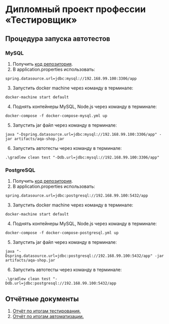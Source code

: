 # Дипломный проект профессии «Тестировщик»

## Процедура запуска автотестов

### MySQL

1. Получить [код репозитория](https://github.com/Flynt666/Diplom.git).
2. В application.properties использовать:

`spring.datasource.url=jdbc:mysql://192.168.99.100:3306/app`

3. Запустить docker machine через команду в терминале:

`docker-machine start default`

4. Поднять контейнеры MySQL, Node.js через команду в терминале:

`docker-compose -f docker-compose-mysql.yml up`

5. Запустить jar файл через команду в терминале:

`java "-Dspring.datasource.url=jdbc:mysql://192.168.99.100:3306/app" -jar artifacts/aqa-shop.jar`

6. Запустить автотесты через команду в терминале:

`.\gradlew clean test "-Ddb.url=jdbc:mysql://192.168.99.100:3306/app"`

### PostgreSQL

1. Получить [код репозитория](https://github.com/Flynt666/Diplom.git).
2. В application.properties использовать:

`spring.datasource.url=jdbc:postgresql://192.168.99.100:5432/app`

3. Запустить docker machine через команду в терминале:

`docker-machine start default`

4. Поднять контейнеры MySQL, Node.js через команду в терминале:

`docker-compose -f docker-compose-postgresql.yml up`

5. Запустить jar файл через команду в терминале:

`java "-Dspring.datasource.url=jdbc:postgresql://192.168.99.100:5432/app" -jar artifacts/aqa-shop.jar`

6. Запустить автотесты через команду в терминале:

`.\gradlew clean test "-Ddb.url=jdbc:postgresql://192.168.99.100:5432/app`

## Отчётные документы

1. [Отчёт по итогам тестирования.](https://github.com/Flynt666/Diplom/blob/master/reports/Report.md)
1. [Отчёт по итогам автоматизации.](https://github.com/Flynt666/Diplom/blob/master/reports/Summary.md)

